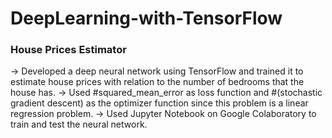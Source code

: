 # DeepLearning-with-TensorFlow

### House Prices Estimator
-> Developed a deep neural network using TensorFlow and trained it to estimate house prices with relation to the number of bedrooms that the house has.
-> Used #squared_mean_error as loss function and #(stochastic gradient descent) as the optimizer function since this problem is a linear regression problem.
-> Used Jupyter Notebook on Google Colaboratory to train and test the neural network.
